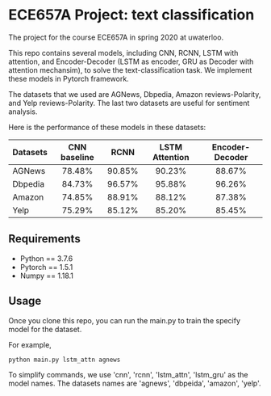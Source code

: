 # ECE657A Project: text classification
The project for the course ECE657A in spring 2020 at uwaterloo.

This repo contains several models, including CNN, RCNN, LSTM with attention, and Encoder-Decoder (LSTM as encoder, GRU as Decoder with attention mechansim), to solve the text-classification task.
We implement these models in Pytorch framework. 

The datasets that we used are AGNews, Dbpedia, Amazon reviews-Polarity, and Yelp reviews-Polarity. The last two
datasets are useful for sentiment analysis.

Here is the performance of these models in these datasets:

|Datasets      | CNN baseline | RCNN  | LSTM Attention | Encoder-Decoder |
| ------------- |:-------------:| :------------: | :------------: | :------------: 
| AGNews    | 78.48% | 90.85% | 90.23% | 88.67% |
| Dbpedia     | 84.73% |  96.57% | 95.88% | 96.26% |
| Amazon | 74.85% | 88.91% | 88.12% | 87.38% |
| Yelp | 75.29% | 85.12% | 85.20% | 85.45% |

## Requirements
* Python == 3.7.6
* Pytorch == 1.5.1
 * Numpy == 1.18.1

## Usage
Once you clone this repo, you can run the main.py to train the specify model for the dataset.

For example,

```
python main.py lstm_attn agnews
```

To simplify commands, we use 'cnn', 'rcnn', 'lstm_attn', 'lstm_gru' as the model names.
The datasets names are 'agnews', 'dbpeida', 'amazon', 'yelp'.